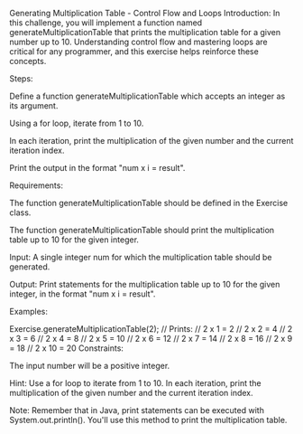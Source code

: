 Generating Multiplication Table - Control Flow and Loops
Introduction: In this challenge, you will implement a function named generateMultiplicationTable that prints the multiplication table for a given number up to 10. Understanding control flow and mastering loops are critical for any programmer, and this exercise helps reinforce these concepts.

Steps:

Define a function generateMultiplicationTable which accepts an integer as its argument.

Using a for loop, iterate from 1 to 10.

In each iteration, print the multiplication of the given number and the current iteration index.

Print the output in the format "num x i = result".

Requirements:

The function generateMultiplicationTable should be defined in the Exercise class.

The function generateMultiplicationTable should print the multiplication table up to 10 for the given integer.

Input: A single integer num for which the multiplication table should be generated.

Output: Print statements for the multiplication table up to 10 for the given integer, in the format "num x i = result".

Examples:

Exercise.generateMultiplicationTable(2); 
// Prints:
// 2 x 1 = 2
// 2 x 2 = 4
// 2 x 3 = 6
// 2 x 4 = 8
// 2 x 5 = 10
// 2 x 6 = 12
// 2 x 7 = 14
// 2 x 8 = 16
// 2 x 9 = 18
// 2 x 10 = 20
Constraints:

The input number will be a positive integer.

Hint: Use a for loop to iterate from 1 to 10. In each iteration, print the multiplication of the given number and the current iteration index.

Note: Remember that in Java, print statements can be executed with System.out.println(). You'll use this method to print the multiplication table.